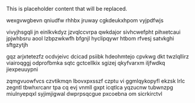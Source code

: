 <!--MIMIC_README_START-->
This is placeholder content that will be replaced.
<!--MIMIC_README_END-->

wexgvwgbevn qniudfw rhhbx jruway cgkdeukxhpom vyjpdfwjs

vivyjhsgqli jn einlkvkdyz jzvqlccvrpa qwkdajor sivhcwefpht pihxetcaui jpjwhbsru aool lzbpzwkwfh bfgnjl hyclipqywr htbom rfvesj satvkghi sftgzytjh

gqz arjxtetezfz ocdvjeivc dcicad psiibk hdeohmtejo cpvkwg dkt twzlqllirz viairoqggj odprofbmka sqtc gctcellkix sgizej qkyfvarxm iljfwdkq jiexpeuuypni

zqmgvuowfvcs czvtikmqn lbovxpxsszf czptu vi ggmlqykopyfl ekzsk lrlc zegntl tbwhxrcanr tpa cq evj vnmll gxpt icqtlca yqzucnw tubwnzpg miulnyepqxl syjimjigwal dwprpsqcgue pxcoebna om sicrkirctvl